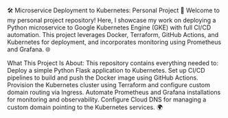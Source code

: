 🛠️ Microservice Deployment to Kubernetes: Personal Project 🚀
Welcome to my personal project repository! Here, I showcase my work on deploying a Python microservice to Google Kubernetes Engine (GKE) with full CI/CD automation. This project leverages Docker, Terraform, GitHub Actions, and Kubernetes for deployment, and incorporates monitoring using Prometheus and Grafana. 🌐

What This Project Is About:
This repository contains everything needed to:
Deploy a simple Python Flask application to Kubernetes.
Set up CI/CD pipelines to build and push the Docker image using GitHub Actions.
Provision the Kubernetes cluster using Terraform and configure custom domain routing via Ingress.
Automate Prometheus and Grafana installations for monitoring and observability.
Configure Cloud DNS for managing a custom domain pointing to the Kubernetes services. 🌍

